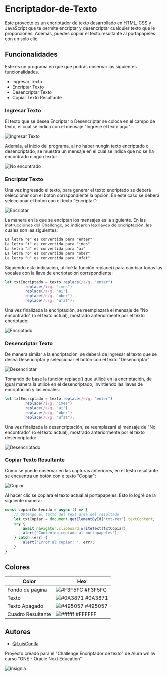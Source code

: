 # Encriptador-de-Texto
Este proyecto es un encriptador de texto desarrollado en HTML, CSS y JavaScript que te permite encriptar y desencriptar cualquier texto que le proporciones. Además, puedes copiar el texto resultante al portapapeles con un solo clic.


## Funcionalidades

Este es un programa en que que podrás observar las siguientes funcionalidades.

- Ingresar Texto
- Encriptar Texto
- Desencriptar Texto
- Copiar Texto Resultante

### Ingresar Texto

El texto que se desea Encriptar o Desencriptar se coloca en el campo de texto, el cual se indica con el mensaje "Ingrese el texto aquí":

![Ingresar Texto](https://media.discordapp.net/attachments/635273333491105832/1270127459425320980/image.png?ex=66b291e0&is=66b14060&hm=40556c8e5c226d037d4263d6900d62ccb7bce261bbb5f4f1958ab26a148cac07&=&format=webp&quality=lossless&width=813&height=414)

Además, al inicio del programa, al no haber nungín texto encriptado o desencriptado, se muestra un mensaje en el cual se indica que no se ha encontrado ningún texto:

![No encontrado](https://media.discordapp.net/attachments/635273333491105832/1270128499369447505/image.png?ex=66b292d8&is=66b14158&hm=78b5114c74c6306d2cb3c1ec39f389d31ea8da8f4fd6b039e3ffa764a541973d&=&format=webp&quality=lossless&width=492&height=659)

### Encriptar Texto

Una vez ingresado el texto, para generar el texto encriptado se deberá seleccionar con el botón corrspondiente la opción. En este caso se deberá seleccionar el botón con el texto "Encriptar":

![Encriptar](https://media.discordapp.net/attachments/635273333491105832/1270127459425320980/image.png?ex=66b291e0&is=66b14060&hm=40556c8e5c226d037d4263d6900d62ccb7bce261bbb5f4f1958ab26a148cac07&=&format=webp&quality=lossless&width=813&height=414)

La manera en la que se enciptan los mensajes es la siguiente. En las instrucciones del Challenge, se indicaron las llaves de encriptación, las cuales son las siguientes:

```txt
La letra "e" es convertida para "enter"
La letra "i" es convertida para "imes"
La letra "a" es convertida para "ai"
La letra "o" es convertida para "ober"
La letra "u" es convertida para "ufat"
```

Siguiendo esta indicación, utilicé la función replace() para cambiar todas las vocales con la llave de encriptación corrspondiente:

```javascript
let txtEncriptado = texto.replace(/e/g, "enter")
        .replace(/i/g, "imes")
        .replace(/a/g, "ai")
        .replace(/o/g, "ober")
        .replace(/u/g, "ufat");
```

Una vez finalizada la encriptación, se reemplazará el mensaje de "No encontrado" (o el texto actual), mostrado anteriormente por el texto encriptado:

![Encriptado](https://media.discordapp.net/attachments/635273333491105832/1270130017027887185/image.png?ex=66b29441&is=66b142c1&hm=f6553b4733fdc49a9e59aa371063e2326687b86e81937df13d72e57fb3ad1c82&=&format=webp&quality=lossless&width=644&height=522)

### Desencriptar Texto

De manera similar a la encriptación, se deberá de ingresar el texto que se desea Desencriptar y seleccionar el botón con el texto "Desencriptar":

![Desencriptar](https://media.discordapp.net/attachments/635273333491105832/1270128027703181393/image.png?ex=66b29267&is=66b140e7&hm=c7f2448916080e0a64d2a9618fc1abb44bd25db8d91170008bfa3ae5c086ba8c&=&format=webp&quality=lossless&width=463&height=85)

Tomando de base la función replace() que utilicé en la encriptación, de igual manera la utilicé en el desencriptado, invirtiendo las llaves de encriptación y las vocales:

```javascript
let txtEncriptado = texto.replace(/e/g, "enter")
        .replace(/i/g, "imes")
        .replace(/a/g, "ai")
        .replace(/o/g, "ober")
        .replace(/u/g, "ufat");
```
Una vez finalizada la desencriptación, se reemplazará el mensaje de "No encontrado" (o el texto actual), mostrado anteriormente por el texto desencriptado:

![Desencriptado](https://media.discordapp.net/attachments/635273333491105832/1270129891714535566/image.png?ex=66b29424&is=66b142a4&hm=889c54ed7b1aefb89c1308709c3b7353ea51af4928ab38b56ca917a0f74c78ef&=&format=webp&quality=lossless&width=651&height=385)

### Copiar Texto Resultante

Como se puede observar en las capturas anteriores, en el testo resultante se encuentra un botón con e texto "Copiar":

![Copiar](https://media.discordapp.net/attachments/635273333491105832/1270139241619525772/image.png?ex=66b29cd9&is=66b14b59&hm=69f253903f13331b5d7b758ea135a34b7912f2795839c099a37895e980adf965&=&format=webp&quality=lossless&width=574&height=139)

Al hacer clic se copiará el texto actual al portapapeles. Esto lo logré de la siguiente manera:

```javascript
const copiarContenido = async () => {
    // Obtengo el texto del text area del resultado
    let txtCopiar = document.getElementById('txt-res').textContent;
    try {
        await navigator.clipboard.writeText(txtCopiar);
        alert('Contenido copiado al portapapeles');
    } catch (err) {
        alert('Error al copiar: ', err);
    }
}
```
## Colores

| Color             | Hex                                                                |
| ----------------- | ------------------------------------------------------------------ |
| Fondo de página | ![#F3F5FC](https://via.placeholder.com/10/f3f5fC?text=+) #F3F5FC |
| Texto | ![#0A3871](https://via.placeholder.com/10/0a3871?text=+) #0A3871 |
| Texto Apagado | ![#495057](https://via.placeholder.com/10/495057?text=+) #495057 |
| Cuadro Resultante | ![#ffffff](https://via.placeholder.com/10/ffffff?text=+) #FFFFFF |


## Autores

- [@LuisContla](https://github.com/LuisContla)

Proyecto creado para el "Challenge Encriptador de texto" de Alura wn lw curso "ONE - Oracle Next Education"

![Insignia](https://media.discordapp.net/attachments/635273333491105832/1270142568482471987/Decodificador_de_texto.png?ex=66b29ff2&is=66b14e72&hm=b3fe4241c970b72483132d6769cc8c4efc40786d8a13e9561d3638fdd94b18e0&=&format=webp&quality=lossless&width=660&height=660)
